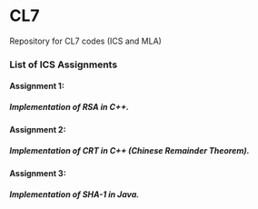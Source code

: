 # CL7
Repository for CL7 codes (ICS and MLA)

### List of ICS Assignments
#### Assignment 1: 
##### Implementation of RSA in C++.

#### Assignment 2:
##### Implementation of CRT in C++ (Chinese Remainder Theorem).

#### Assignment 3:
##### Implementation of SHA-1 in Java.